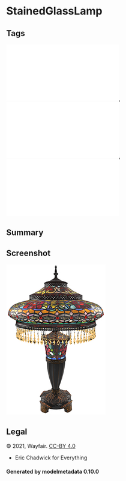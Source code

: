 # StainedGlassLamp

## Tags

![sharable](./README-sharable.md), ![no-author](./README-no-author.md), ![issues](./README-issues.md)

## Summary

 

## Screenshot

![screenshot](screenshot/screenshot.jpg)

## Legal

&copy; 2021, Wayfair. [CC-BY 4.0](https://creativecommons.org/licenses/by-nd/4.0/legalcode)

 - Eric Chadwick for Everything

#### Generated by modelmetadata 0.10.0